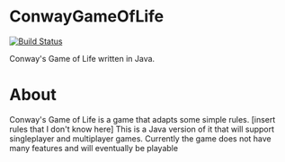 # ConwayGameOfLife
[![Build Status](https://travis-ci.org/Hanavan99/ConwayGameOfLife.svg?branch=master)](https://travis-ci.org/Hanavan99/ConwayGameOfLife)

Conway's Game of Life written in Java.
<h1>About</h1>
<p>Conway's Game of Life is a game that adapts some simple rules. [insert rules that I don't know here] This is a Java version of it that will support singleplayer and multiplayer games. Currently the game does not have many features and will eventually be playable</p>
